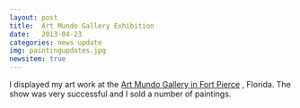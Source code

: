 ```yaml
---
layout: post
title:  Art Mundo Gallery Exhibition
date:   2013-04-23
categories: news update
img: paintingupdates.jpg
newsitem: true
---
```


I displayed my art work at the <a href="http://www.artmundo.org" target="_blank">Art
Mundo Gallery in Fort Pierce</a> , Florida. The show was very successful and I sold a number of paintings.
